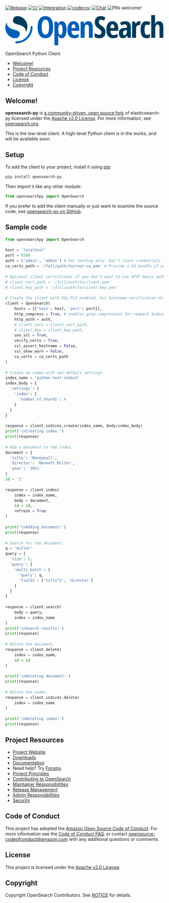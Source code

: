
[![Release](https://github.com/opensearch-project/opensearch-py/actions/workflows/unified-release.yml/badge.svg)](https://github.com/opensearch-project/opensearch-py/actions/workflows/unified-release.yml)
[![CI](https://github.com/opensearch-project/opensearch-py/actions/workflows/ci.yml/badge.svg)](https://github.com/opensearch-project/opensearch-py/actions/workflows/ci.yml)
[![Integration](https://github.com/opensearch-project/opensearch-py/actions/workflows/integration.yml/badge.svg)](https://github.com/opensearch-project/opensearch-py/actions/workflows/integration.yml)
[![codecov](https://codecov.io/gh/Shivamdhar/opensearch-py/branch/opensearch-py-105/graph/badge.svg?token=817ILHMH6Q)](https://codecov.io/gh/Shivamdhar/opensearch-py)
[![Chat](https://img.shields.io/badge/chat-on%20forums-blue)](https://discuss.opendistrocommunity.dev/c/clients/)
![PRs welcome!](https://img.shields.io/badge/PRs-welcome!-success)

![OpenSearch logo](https://github.com/opensearch-project/opensearch-py/raw/main/OpenSearch.svg)

OpenSearch Python Client

- [Welcome!](#welcome)
- [Project Resources](#project-resources)
- [Code of Conduct](#code-of-conduct)
- [License](#license)
- [Copyright](#copyright)

## Welcome!

**opensearch-py** is [a community-driven, open source fork](https://aws.amazon.com/blogs/opensource/introducing-opensearch/) of elasticsearch-py licensed under the [Apache v2.0 License](LICENSE.txt). For more information, see [opensearch.org](https://opensearch.org/).

This is the low-level client. A high-level Python client is in the works, and will be available soon.

## Setup

To add the client to your project, install it using [pip](https://pip.pypa.io/):

```bash
pip install opensearch-py
```

Then import it like any other module:

```python
from opensearchpy import OpenSearch
```

If you prefer to add the client manually or just want to examine the source code, see [opensearch-py on GitHub](https://github.com/opensearch-project/opensearch-py).


## Sample code

```python
from opensearchpy import OpenSearch

host = 'localhost'
port = 9200
auth = ('admin', 'admin') # For testing only. Don't store credentials in code.
ca_certs_path = '/full/path/to/root-ca.pem' # Provide a CA bundle if you use intermediate CAs with your root CA.

# Optional client certificates if you don't want to use HTTP basic authentication.
# client_cert_path = '/full/path/to/client.pem'
# client_key_path = '/full/path/to/client-key.pem'

# Create the client with SSL/TLS enabled, but hostname verification disabled.
client = OpenSearch(
    hosts = [{'host': host, 'port': port}],
    http_compress = True, # enables gzip compression for request bodies
    http_auth = auth,
    # client_cert = client_cert_path,
    # client_key = client_key_path,
    use_ssl = True,
    verify_certs = True,
    ssl_assert_hostname = False,
    ssl_show_warn = False,
    ca_certs = ca_certs_path
)

# Create an index with non-default settings.
index_name = 'python-test-index3'
index_body = {
  'settings': {
    'index': {
      'number_of_shards': 4
    }
  }
}

response = client.indices.create(index_name, body=index_body)
print('\nCreating index:')
print(response)

# Add a document to the index.
document = {
  'title': 'Moneyball',
  'director': 'Bennett Miller',
  'year': '2011'
}
id = '1'

response = client.index(
    index = index_name,
    body = document,
    id = id,
    refresh = True
)

print('\nAdding document:')
print(response)

# Search for the document.
q = 'miller'
query = {
  'size': 5,
  'query': {
    'multi_match': {
      'query': q,
      'fields': ['title^2', 'director']
    }
  }
}

response = client.search(
    body = query,
    index = index_name
)
print('\nSearch results:')
print(response)

# Delete the document.
response = client.delete(
    index = index_name,
    id = id
)

print('\nDeleting document:')
print(response)

# Delete the index.
response = client.indices.delete(
    index = index_name
)

print('\nDeleting index:')
print(response)
```

## Project Resources

* [Project Website](https://opensearch.org/)
* [Downloads](https://opensearch.org/downloads.html)
* [Documentation](https://opensearch.org/docs/)
* Need help? Try [Forums](https://discuss.opendistrocommunity.dev/)
* [Project Principles](https://opensearch.org/#principles)
* [Contributing to OpenSearch](CONTRIBUTING.md)
* [Maintainer Responsibilities](MAINTAINERS.md)
* [Release Management](RELEASING.md)
* [Admin Responsibilities](ADMINS.md)
* [Security](SECURITY.md)

## Code of Conduct

This project has adopted the [Amazon Open Source Code of Conduct](CODE_OF_CONDUCT.md). For more information see the [Code of Conduct FAQ](https://aws.github.io/code-of-conduct-faq), or contact [opensource-codeofconduct@amazon.com](mailto:opensource-codeofconduct@amazon.com) with any additional questions or comments.

## License

This project is licensed under the [Apache v2.0 License](LICENSE.txt).

## Copyright

Copyright OpenSearch Contributors. See [NOTICE](NOTICE.txt) for details.
